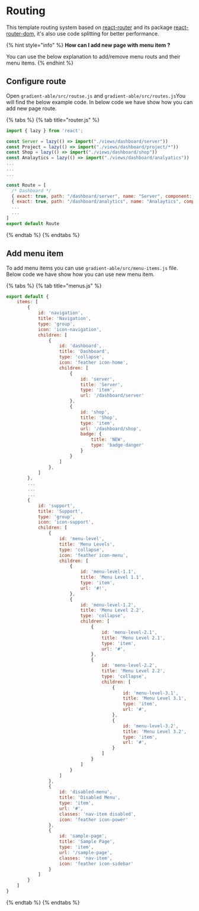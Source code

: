 # Routing

This template routing system based on [react-router](https://reacttraining.com/react-router/) and its package [react-router-dom,](https://reacttraining.com/react-router/web/guides/quick-start) it's also use code splitting for better performance.

{% hint style="info" %}
**How can I add new page with menu item ?**

You can use the below explanation to add/remove menu routs and their menu items.
{% endhint %}

## Configure route

Open `gradient-able/src/routse.js` and `gradient-able/src/routes.js`You will find the below example code. In below code we have show how you can add new page route.

{% tabs %}
{% tab title="router.js" %}
```javascript
import { lazy } from 'react';

const Server = lazy(() => import("./views/dashboard/server"))
const Project = lazy(() => import("./views/dashboard/project/*"))
const Shop = lazy(() => import("./views/dashboard/shop"))
const Analaytics = lazy(() => import("./views/dashboard/analyatics"))
...
...
...

const Route = [
  /* Dashboard */
  { exact: true, path: "/dashboard/server", name: "Server", component: Server },
  { exact: true, path: "/dashboard/analytics", name: "Analaytics", component: Analaytics },
  ...
  ...
]
export default Route
```
{% endtab %}
{% endtabs %}

## Add menu item

To add menu items you can use `gradient-able/src/menu-items.js` file. Below code we have show how you can use new menu item.

{% tabs %}
{% tab title="menus.js" %}
```javascript
export default {
    items: [
        {
            id: 'navigation',
            title: 'Navigation',
            type: 'group',
            icon: 'icon-navigation',
            children: [
                {
                    id: 'dashboard',
                    title: 'Dashboard',
                    type: 'collapse',
                    icon: 'feather icon-home',
                    children: [
                        {
                            id: 'server',
                            title: 'Server',
                            type: 'item',
                            url: '/dashboard/server'
                        },
                        {
                            id: 'shop',
                            title: 'Shop',
                            type: 'item',
                            url: '/dashboard/shop',
                            badge: {
                                title: 'NEW',
                                type: 'badge-danger'
                            }
                        }
                    ]
                },
            ]
        },
        ...
        ...
        ...
        {
            id: 'support',
            title: 'Support',
            type: 'group',
            icon: 'icon-support',
            children: [
                {
                    id: 'menu-level',
                    title: 'Menu Levels',
                    type: 'collapse',
                    icon: 'feather icon-menu',
                    children: [
                        {
                            id: 'menu-level-1.1',
                            title: 'Menu Level 1.1',
                            type: 'item',
                            url: '#!',
                        },
                        {
                            id: 'menu-level-1.2',
                            title: 'Menu Level 2.2',
                            type: 'collapse',
                            children: [
                                {
                                    id: 'menu-level-2.1',
                                    title: 'Menu Level 2.1',
                                    type: 'item',
                                    url: '#',
                                },
                                {
                                    id: 'menu-level-2.2',
                                    title: 'Menu Level 2.2',
                                    type: 'collapse',
                                    children: [
                                        {
                                            id: 'menu-level-3.1',
                                            title: 'Menu Level 3.1',
                                            type: 'item',
                                            url: '#',
                                        },
                                        {
                                            id: 'menu-level-3.2',
                                            title: 'Menu Level 3.2',
                                            type: 'item',
                                            url: '#',
                                        }
                                    ]
                                }
                            ]
                        }
                    ]
                },
                {
                    id: 'disabled-menu',
                    title: 'Disabled Menu',
                    type: 'item',
                    url: '#',
                    classes: 'nav-item disabled',
                    icon: 'feather icon-power'
                },
                {
                    id: 'sample-page',
                    title: 'Sample Page',
                    type: 'item',
                    url: '/sample-page',
                    classes: 'nav-item',
                    icon: 'feather icon-sidebar'
                }
            ]
        }
    ]
}
```
{% endtab %}
{% endtabs %}

